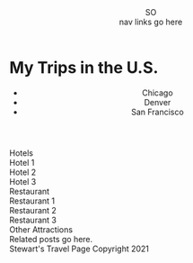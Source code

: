 <!DOCTYPE html>
<html>
<head>
<meta charset="utf-8">
<title>Stewart's Travel Page</title>
<style>

</style>
</head>
<body>
<header>
SO <nav> nav links go here </nav>
  </header>

<h1>My Trips in the U.S.</h1>

<header>
  <ul>
    <li>Chicago</li>
    <li>Denver</li>
    <li>San Francisco</li>
  </ul>
</header>

<section>
    Hotels
    <article>Hotel 1</article>
    <article>Hotel 2</article>
    <article>Hotel 3</article>
</section>

<section>
</section>

<section>
    Restaurant
    <article>Restaurant 1</article>
    <article>Restaurant 2</article>
    <article>Restaurant 3</article>
</section>

<section>
</section

<section>
Other Attractions
</section>

<section>
</section

<aside>
Related posts go here.
</aside>

<section>
</section  

</body>

<section>
</section

<footer>
Stewart's Travel Page Copyright 2021
</footer>

</html>
